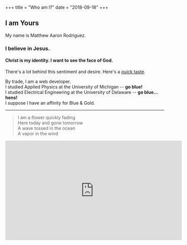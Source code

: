 +++
title = "Who am I?"
date = "2018-09-18"
+++

## I am Yours

My name is Matthew Aaron Rodriguez.

### I believe in Jesus.

#### Christ is my identity.  I want to see the face of God.

There's a lot behind this sentiment and desire.  Here's a [quick taste](https://cabosante.com/posts/my-5-minute-story/).

By trade, I am a web developer. \
I studied Applied Physics at the University of Michigan -- **go blue!** \
I studied Electrical Engineering at the University of Delaware -- **go blue... hens!** \
I suppose I have an affinity for Blue & Gold.

*** 

> I am a flower quickly fading\
Here today and gone tomorrow\
A wave tossed in the ocean\
A vapor in the wind

<iframe width="560" height="315" src="https://www.youtube-nocookie.com/embed/mBcqria2wmg" frameborder="0" allow="autoplay; encrypted-media" allowfullscreen></iframe>
